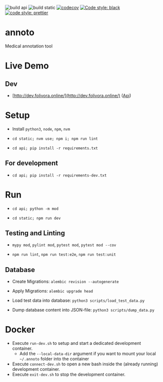 ![build api](https://github.com/team-folivora/annoto/actions/workflows/build-api.yml/badge.svg?branch=main)
![build static](https://github.com/team-folivora/annoto/actions/workflows/build-static.yml/badge.svg?branch=main)
[![codecov](https://codecov.io/gh/team-folivora/annoto/branch/dev/graph/badge.svg?token=8OKTHCXOEA)](https://codecov.io/gh/team-folivora/annoto)
[![Code style: black](https://img.shields.io/badge/code%20style-black-000000.svg)](https://github.com/psf/black)
[![code style: prettier](https://img.shields.io/badge/code_style-prettier-ff69b4.svg)](https://github.com/prettier/prettier)



# annoto

Medical annotation tool

# Live Demo

## Dev

* [http://dev.folivora.online/](http://dev.folivora.online/) ([Api](http://api.dev.folivora.online/))

# Setup

* Install `python3`, `node`, `npm`, `nvm`

* `cd static; nvm use; npm i; npm run lint`

* `cd api; pip install -r requirements.txt`

## For development

* `cd api; pip install -r requirements-dev.txt`

# Run

* `cd api; python -m mod`

* `cd static; npm run dev`

## Testing and Linting

* `mypy mod`, `pylint mod`, `pytest mod`, `pytest mod --cov`

* `npm run lint`, `npm run test:e2e`, `npm run test:unit`

## Database

* Create Migrations: `alembic revision --autogenerate`

* Apply Migrations: `alembic upgrade head`

* Load test data into database: `python3 scripts/load_test_data.py`

* Dump database content into JSON-file: `python3 scripts/dump_data.py`

# Docker

* Execute `run-dev.sh` to setup and start a dedicated development container.
    * Add the `--local-data-dir` argument if you want to mount your local `~/.annoto` folder into the container
* Execute `connect-dev.sh` to open a new bash inside the (already running) development container.
* Execute `exit-dev.sh` to stop the development container.
